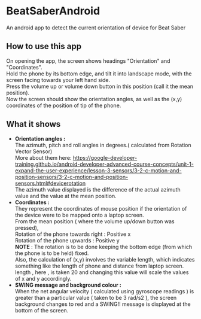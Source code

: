 # BeatSaberAndroid
An android app to detect the current orientation of device for Beat Saber 

## How to use this app
On opening the app, the screen shows headings "Orientation" and "Coordinates".\
Hold the phone by its bottom edge, and tilt it into landscape mode, with the screen facing towards your left hand side.\
Press the volume up or volume down button in this position (call it the mean position).\
Now the screen should show the orientation angles, as well as the (x,y) coordinates of the position of tip of the phone.

## What it shows
- **Orientation angles :**\
The azimuth, pitch and roll angles in degrees.( calculated from Rotation Vector Sensor) \
More about them here: https://google-developer-training.github.io/android-developer-advanced-course-concepts/unit-1-expand-the-user-experience/lesson-3-sensors/3-2-c-motion-and-position-sensors/3-2-c-motion-and-position-sensors.html#devicerotation \
The azimuth value displayed is the difference of the actual azimuth value and the value at the mean position.
- **Coordinates :**\
They represent the coordinates of mouse position if the orientation of the device were to be mapped onto a laptop screen. \
From the mean position ( where the volume up/down button was pressed), \
Rotation of the phone towards right : Positive x\
Rotation of the phone upwards : Positive y\
**NOTE** : The rotation is to be done keeping the bottom edge (from which the phone is to be held) fixed. \
Also, the calculation of (x,y) involves the variable length, which indicates something like the length of phone and distance from laptop screen. length , here , is taken 20 and changing this value will scale the values of x and y accordingly. 
- **SWING message and background colour :**\
When the net angular velocity ( calculated using gyroscope readings ) is greater than a particular value ( taken to be 3 rad/s2 ), the screen background changes to red and a SWING!! message is displayed at the bottom of the screen. 

